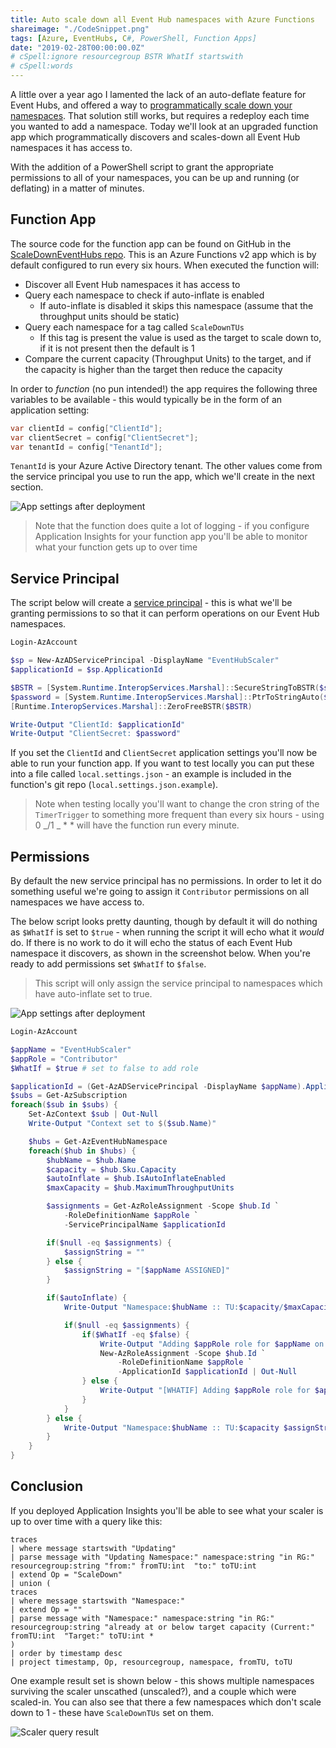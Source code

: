 ```yaml
---
title: Auto scale down all Event Hub namespaces with Azure Functions
shareimage: "./CodeSnippet.png"
tags: [Azure, EventHubs, C#, PowerShell, Function Apps]
date: "2019-02-28T00:00:00.0Z"
# cSpell:ignore resourcegroup BSTR WhatIf startswith
# cSpell:words
---
```


A little over a year ago I lamented the lack of an auto-deflate feature for Event Hubs, and offered a way to [programmatically scale down your namespaces][scaledown blog]. That solution still works, but requires a redeploy each time you wanted to add a namespace. Today we'll look at an upgraded function app which programmatically discovers and scales-down all Event Hub namespaces it has access to.

With the addition of a PowerShell script to grant the appropriate permissions to all of your namespaces, you can be up and running (or deflating) in a matter of minutes.

## Function App

The source code for the function app can be found on GitHub in the [ScaleDownEventHubs repo]. This is an Azure Functions v2 app which is by default configured to run every six hours. When executed the function will:

- Discover all Event Hub namespaces it has access to
- Query each namespace to check if auto-inflate is enabled
  - If auto-inflate is disabled it skips this namespace (assume that the throughput units should be static)
- Query each namespace for a tag called `ScaleDownTUs`
  - If this tag is present the value is used as the target to scale down to, if it is not present then the default is 1
- Compare the current capacity (Throughput Units) to the target, and if the capacity is higher than the target then reduce the capacity

In order to _function_ (no pun intended!) the app requires the following three variables to be available - this would typically be in the form of an application setting:

```csharp
var clientId = config["ClientId"];
var clientSecret = config["ClientSecret"];
var tenantId = config["TenantId"];
```

`TenantId` is your Azure Active Directory tenant. The other values come from the service principal you use to run the app, which we'll create in the next section.

![App settings after deployment](./AppSettingsFunctionApp.png)

> Note that the function does quite a lot of logging - if you configure Application Insights for your function app you'll be able to monitor what your function gets up to over time

## Service Principal

The script below will create a [service principal] - this is what we'll be granting permissions to so that it can perform operations on our Event Hub namespaces.

```powershell
Login-AzAccount

$sp = New-AzADServicePrincipal -DisplayName "EventHubScaler"
$applicationId = $sp.ApplicationId

$BSTR = [System.Runtime.InteropServices.Marshal]::SecureStringToBSTR($sp.Secret)
$password = [System.Runtime.InteropServices.Marshal]::PtrToStringAuto($BSTR)
[Runtime.InteropServices.Marshal]::ZeroFreeBSTR($BSTR)

Write-Output "ClientId: $applicationId"
Write-Output "ClientSecret: $password"
```

If you set the `ClientId` and `ClientSecret` application settings you'll now be able to run your function app. If you want to test locally you can put these into a file called `local.settings.json` - an example is included in the function's git repo (`local.settings.json.example`).

> Note when testing locally you'll want to change the cron string of the `TimerTrigger` to something more frequent than every six hours - using 0 _/1 _ \* \* will have the function run every minute.

## Permissions

By default the new service principal has no permissions. In order to let it do something useful we're going to assign it `Contributor` permissions on all namespaces we have access to.

The below script looks pretty daunting, though by default it will do nothing as `$WhatIf` is set to `$true` - when running the script it will echo what it _would_ do. If there is no work to do it will echo the status of each Event Hub namespace it discovers, as shown in the screenshot below. When you're ready to add permissions set `$WhatIf` to `$false`.

> This script will only assign the service principal to namespaces which have auto-inflate set to true.

![App settings after deployment](./AssignPowerShell.png)

```powershell
Login-AzAccount

$appName = "EventHubScaler"
$appRole = "Contributor"
$WhatIf = $true # set to false to add role

$applicationId = (Get-AzADServicePrincipal -DisplayName $appName).ApplicationId
$subs = Get-AzSubscription
foreach($sub in $subs) {
    Set-AzContext $sub | Out-Null
    Write-Output "Context set to $($sub.Name)"

    $hubs = Get-AzEventHubNamespace
    foreach($hub in $hubs) {
        $hubName = $hub.Name
        $capacity = $hub.Sku.Capacity
        $autoInflate = $hub.IsAutoInflateEnabled
        $maxCapacity = $hub.MaximumThroughputUnits

        $assignments = Get-AzRoleAssignment -Scope $hub.Id `
            -RoleDefinitionName $appRole `
            -ServicePrincipalName $applicationId

        if($null -eq $assignments) {
            $assignString = ""
        } else {
            $assignString = "[$appName ASSIGNED]"
        }

        if($autoInflate) {
            Write-Output "Namespace:$hubName :: TU:$capacity/$maxCapacity $scaleDownTUs $assignString"

            if($null -eq $assignments) {
                if($WhatIf -eq $false) {
                    Write-Output "Adding $appRole role for $appName on $hubName"
                    New-AzRoleAssignment -Scope $hub.Id `
                        -RoleDefinitionName $appRole `
                        -ApplicationId $applicationId | Out-Null
                } else {
                    Write-Output "[WHATIF] Adding $appRole role for $appName on $hubName"
                }
            }
        } else {
            Write-Output "Namespace:$hubName :: TU:$capacity $assignString"
        }
    }
}
```

## Conclusion

If you deployed Application Insights you'll be able to see what your scaler is up to over time with a query like this:

```
traces
| where message startswith "Updating"
| parse message with "Updating Namespace:" namespace:string "in RG:" resourcegroup:string "from:" fromTU:int  "to:" toTU:int
| extend Op = "ScaleDown"
| union (
traces
| where message startswith "Namespace:"
| extend Op = ""
| parse message with "Namespace:" namespace:string "in RG:" resourcegroup:string "already at or below target capacity (Current:" fromTU:int  "Target:" toTU:int *
)
| order by timestamp desc
| project timestamp, Op, resourcegroup, namespace, fromTU, toTU
```

One example result set is shown below - this shows multiple namespaces surviving the scaler unscathed (unscaled?), and a couple which were scaled-in. You can also see that there a few namespaces which don't scale down to 1 - these have `ScaleDownTUs` set on them.

![Scaler query result](./ScaleDownQuery.png)

[scaledown blog]: /blog/2017/12/auto-deflating-event-hubs-with-a-function-app/
[scaledowneventhubs repo]: https://github.com/taddison/ScaleDownEventHubs
[service principal]: https://docs.microsoft.com/en-us/azure/active-directory/develop/app-objects-and-service-principals
